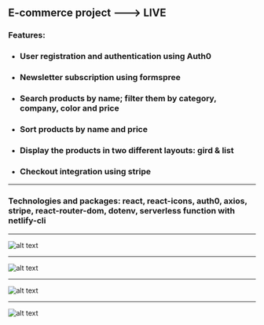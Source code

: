 ## E-commerce project ---> LIVE

### Features:

- ### User registration and authentication using Auth0
- ### Newsletter subscription using formspree
- ### Search products by name; filter them by category, company, color and price
- ### Sort products by name and price
- ### Display the products in two different layouts: gird & list
- ### Checkout integration using stripe

---

### Technologies and packages: react, react-icons, auth0, axios, stripe, react-router-dom, dotenv, serverless function with netlify-cli

---

![alt text](https://imgur.com/UGTUwhF.png)

---

![alt text](https://imgur.com/CrEZADl.png)

---

![alt text](https://imgur.com/ZPPz3VW.png)

---

![alt text](https://imgur.com/YOV2kKJ.png)

